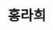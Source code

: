 ---
layout: hubs
key: Q12625359
title: 홍라희
name: 홍라희
description: 기업인, 전 삼성미술관 리움 관장
score: 0.0002692199403605903
degree: 6
---